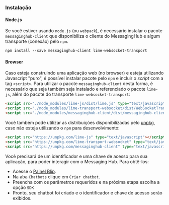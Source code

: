 ### Instalação

#### Node.js

Se você estiver usando `node.js` (ou `webpack`), é necessário instalar o pacote `messaginghub-client` que disponibiliza o cliente do MessagingHub e algum transporte (conexão) pelo `npm`.

    npm install --save messaginghub-client lime-websocket-transport

#### Browser

Caso esteja construindo uma aplicação web (no browser) e esteja utilizando Javascript "puro", é possível instalar pacote pelo `npm` e incluir o *script* com a tag `<script>`. Para utilizar o pacote  `messaginghub-client` desta forma, é necessário que seja também seja instalado e referenciado o pacote `lime-js`, além do pacote do transporte `lime-websocket-transport`:

```html
<script src="./node_modules/lime-js/dist/lime.js" type="text/javascript"></script>
<script src="./node_modules/lime-transport-websocket/dist/WebSocketTransport.js" type="text/javascript"></script>
<script src="./node_modules/messaginghub-client/dist/messaginghub-client.js" type="text/javascript"></script>
```

Você também pode utilizar as distribuições disponibilizadas pelo [unpkg](https://unpkg.com), caso não esteja utilizando o `npm` para desenvolvimento:
```html
<script src="https://unpkg.com/lime-js" type="text/javascript"></script>
<script src="https://unpkg.com/lime-transport-websocket" type="text/javascript"></script>
<script src="https://unpkg.com/messaginghub-client" type="text/javascript"></script>
```
Você precisará de um identificador e uma chave de acesso para sua aplicação, para poder interagir com o Messaging Hub. Para obtê-los:
- Acesse o [Painel Blip](http://omni.messaginghub.io/portal).
- Na aba `Chatbots` clique em `Criar chatbot`.
- Preencha com os parâmetros requeridos e na próxima etapa escolha a opção `SDK`
- Pronto, seu chatbot foi criado e o identificador e chave de acesso serão exibidos.
